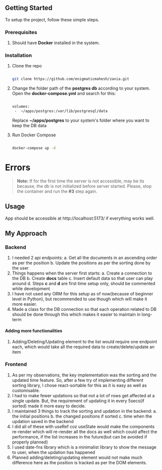 ## Getting Started

To setup the project, follow these simple steps.

### Prerequisites

1. Should have **Docker** installed in the system.

### Installation

1. Clone the repo

   ```sh

   git clone https://github.com/enigmaticmahesh/zania.git

   ```

2. Change the folder path of the **postgres db** according to your system. Open the **docker-compose.yml** and search for this:

   ```sh

   volumes:
   	-  ~/apps/postgres:/var/lib/postgresql/data

   ```

   Replace **~/apps/postgres** to your system's folder where you want to keep the DB data

3. Run Docker Compose

   ```sh

   docker-compose up -d

   ```

# Errors

> **Note:** If for the first time the server is not accessible, may be its because, the db is not initialized before server started. Please, stop the container and run the **#3** step again.

## Usage

App should be accessible at http://localhost:5173/ if everything works well.

## My Approach

### Backend

1. I needed 2 api endpoints:
   a. Get all the documents in an ascending order as per the position
   b. Update the positions as per the sorting done by the user
2. Things happens when the server first starts:
   a. Create a connection to the DB
   b. Create **docs** table
   c. Insert default data so that user can play around
   d. Steps **c** and **d** are first time setup only, should be commented while development
3. I have not used any ORM for this setup as of now(because of beginner level in Python), but recommended to use though which will make it more easier.
4. Made a class for the DB connection so that each operation related to DB should be done through this which makes it easier to maintain in long-term

#### Adding more functionalities

1. Adding/Deleting/Updating element to the list would require one endpoint each, which would take all the required data to create/delete/update an item

### Frontend

1. As per my observations, the key implementation was the sorting and the updated time feature. So, after a few try of implementing different sorting library, I chose react-sortable for this as it is easy as well as customisable.
2. I had to make fewer updations so that not a lot of rows get affected at a single update. But, the requirement of updating it in every 5secs(if sorted) made it more easy to decide.
3. I maintained 3 things to track the sorting and updation in the backend:
   a. the initial positions
   b. the changed positions if sorted
   c. time when the updation saved in the backend
4. I did all of these with useRef coz useState would make the components re-render which will re-render all the docs as well which could affect the performance, if the list increases in the future(but can be avoided if properly planned)
5. I used date-fns library which is a minimalist library to show the message to user, when the updation has happened
6. Planned adding/deleting/updating element would not make much difference here as the position is tracked as per the DOM elements.
